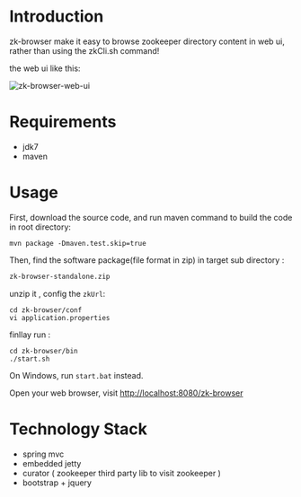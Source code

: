 # Introduction

zk-browser make it easy to browse zookeeper directory content in web ui, rather than using the zkCli.sh command!

the web ui like this:

![zk-browser-web-ui](http://7xtamf.com1.z0.glb.clouddn.com/image/blog/realize-zk-browser/zk-browser-web-ui.png)

# Requirements

- jdk7
- maven

# Usage

First, download the source code, and run maven command to build the code in root directory:

```
mvn package -Dmaven.test.skip=true
```

Then, find the software package(file format in zip) in target sub directory :

```bash
zk-browser-standalone.zip
```

unzip it , config the `zkUrl`:

```
cd zk-browser/conf
vi application.properties
```

finllay run :

```
cd zk-browser/bin
./start.sh
```

On Windows, run `start.bat` instead.

Open your web browser, visit [http://localhost:8080/zk-browser](http://localhost:8080/zk-browser)

# Technology Stack

- spring mvc
- embedded jetty
- curator ( zookeeper third party lib to visit zookeeper )
- bootstrap + jquery
